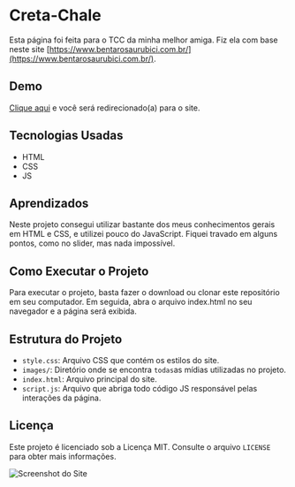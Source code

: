 # Creta-Chale

 Esta página foi feita para o TCC da minha melhor amiga. Fiz ela com base neste site [https://www.bentarosaurubici.com.br/](https://www.bentarosaurubici.com.br/).

## Demo

[Clique aqui](https://chalecreta.vercel.app/) e você será redirecionado(a) para o site.

## Tecnologias Usadas

- HTML
- CSS
- JS

## Aprendizados

Neste projeto consegui utilizar bastante dos meus conhecimentos gerais em HTML e CSS, e utilizei pouco do JavaScript. Fiquei travado em alguns pontos, como no slider, mas nada impossível.

## Como Executar o Projeto

Para executar o projeto, basta fazer o download ou clonar este repositório em seu computador. Em seguida, abra o arquivo index.html no seu navegador e a página será exibida.

## Estrutura do Projeto

- `style.css`: Arquivo CSS que contém os estilos do site.
- `images/`: Diretório onde se encontra `todas`as mídias utilizadas no projeto.
- `index.html`: Arquivo principal do site.
- `script.js`: Arquivo que abriga todo código JS responsável pelas interações da página.
## Licença

Este projeto é licenciado sob a Licença MIT. Consulte o arquivo `LICENSE` para obter mais informações.

![Screenshot do Site](https://imgur.com/7WyHC3B.png)
